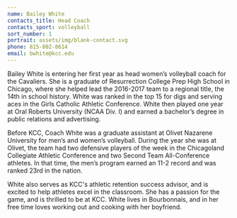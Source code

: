 ```yaml
---
name: Bailey White
contacts_title: Head Coach
contacts_sport: volleyball
sort_number: 1
portrait: assets/img/blank-contact.svg
phone: 815‑802‑8614
email: bwhite@kcc.edu
---
```

Bailey White is entering her first year as head women’s volleyball coach for the Cavaliers. She is a graduate of Resurrection College Prep High School in Chicago, where she helped lead the 2016-2017 team to a regional title, the 14th in school history. White was ranked in the top 15 for digs and serving aces in the Girls Catholic Athletic Conference. White then played one year at Oral Roberts University (NCAA Div. I) and earned a bachelor’s degree in public relations and advertising.&nbsp;

Before KCC, Coach White was a graduate assistant at Olivet Nazarene University for men’s and women’s volleyball. During the year she was at Olivet, the team had two defensive players of the week in the Chicagoland Collegiate Athletic Conference and two Second Team All-Conference athletes. In that time, the men’s program earned an 11-2 record and was ranked 23rd in the nation.

White also serves as KCC's athletic retention success advisor, and is excited to help athletes excel in the classroom. She has a passion for the game, and is thrilled to be at KCC. White lives in Bourbonnais, and in her free time loves working out and cooking with her boyfriend.